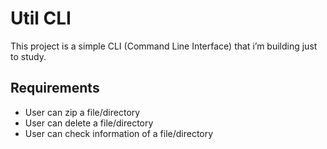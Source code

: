 # Util CLI

This project is a simple CLI (Command Line Interface) that i’m building just to study.

## Requirements

- User can zip a file/directory
- User can delete a file/directory
- User can check information of a file/directory